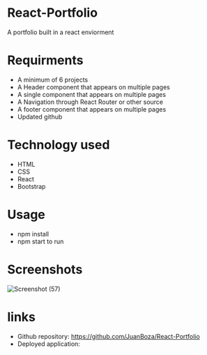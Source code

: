 # React-Portfolio
A portfolio built in a react enviorment 

# Requirments 

  * A minimum of 6 projects
  * A Header component that appears on multiple pages 
  * A single component that appears on multiple pages 
  * A Navigation through React Router or other source 
  * A footer component that appears on multiple pages 
  * Updated github 

# Technology used 
  
  * HTML 
  * CSS 
  * React 
  * Bootstrap 
  
# Usage 

  * npm install 
  * npm start to run 
  
# Screenshots 
![Screenshot (57)](https://user-images.githubusercontent.com/70541910/111090106-1ab6b400-84f4-11eb-9a35-6c4fa11334ca.png)



# links 
  
  * Github repository: https://github.com/JuanBoza/React-Portfolio
  * Deployed application:
